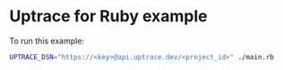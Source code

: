 # Uptrace for Ruby example

To run this example:

```bash
UPTRACE_DSN="https://<key>@api.uptrace.dev/<project_id>" ./main.rb
```
